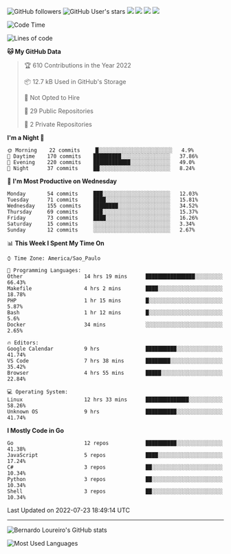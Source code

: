 ![GitHub followers](https://img.shields.io/github/followers/bernardolm?style=for-the-badge&label=GitHub%20followers) ![GitHub User's stars](https://img.shields.io/github/stars/bernardolm?style=for-the-badge&label=GitHub%20User's%20stars) [![](https://img.shields.io/static/v1?logo=linkedin&label=LinkedIn&message=bernardolm&color=0A66C2&style=for-the-badge)](https://www.linkedin.com/in/bernardolm) [![](https://img.shields.io/static/v1?logo=lastdotfm&label=last.fm&message=bernardolm&color=D51007&style=for-the-badge)](https://www.last.fm/user/bernardolm) [![](https://img.shields.io/static/v1?logo=spotify&label=spotify&message=bernardolou&color=1ED760&style=for-the-badge)](https://open.spotify.com/user/bernardolou) [![](https://img.shields.io/static/v1?logo=awesomelists&label=My%20awesome%20stars&message=⭐⭐⭐&color=FC60A8&style=for-the-badge)](https://github.com/bernardolm/awesome-stars)

<!--START_SECTION:waka-->
![Code Time](http://img.shields.io/badge/Code%20Time-1%2C602%20hrs%2016%20mins-blue)

![Lines of code](https://img.shields.io/badge/From%20Hello%20World%20I%27ve%20Written--16%20Thousand%20lines%20of%20code-blue)

**🐱 My GitHub Data** 

> 🏆 610 Contributions in the Year 2022
 > 
> 📦 12.7 kB Used in GitHub's Storage 
 > 
> 🚫 Not Opted to Hire
 > 
> 📜 29 Public Repositories 
 > 
> 🔑 2 Private Repositories  
 > 
**I'm a Night 🦉** 

```text
🌞 Morning    22 commits     █░░░░░░░░░░░░░░░░░░░░░░░░   4.9% 
🌆 Daytime    170 commits    █████████░░░░░░░░░░░░░░░░   37.86% 
🌃 Evening    220 commits    ████████████░░░░░░░░░░░░░   49.0% 
🌙 Night      37 commits     ██░░░░░░░░░░░░░░░░░░░░░░░   8.24%

```
📅 **I'm Most Productive on Wednesday** 

```text
Monday       54 commits     ███░░░░░░░░░░░░░░░░░░░░░░   12.03% 
Tuesday      71 commits     ████░░░░░░░░░░░░░░░░░░░░░   15.81% 
Wednesday    155 commits    ████████░░░░░░░░░░░░░░░░░   34.52% 
Thursday     69 commits     ███░░░░░░░░░░░░░░░░░░░░░░   15.37% 
Friday       73 commits     ████░░░░░░░░░░░░░░░░░░░░░   16.26% 
Saturday     15 commits     ░░░░░░░░░░░░░░░░░░░░░░░░░   3.34% 
Sunday       12 commits     ░░░░░░░░░░░░░░░░░░░░░░░░░   2.67%

```


📊 **This Week I Spent My Time On** 

```text
⌚︎ Time Zone: America/Sao_Paulo

💬 Programming Languages: 
Other                    14 hrs 19 mins      ████████████████░░░░░░░░░   66.43% 
Makefile                 4 hrs 2 mins        ████░░░░░░░░░░░░░░░░░░░░░   18.78% 
PHP                      1 hr 15 mins        █░░░░░░░░░░░░░░░░░░░░░░░░   5.87% 
Bash                     1 hr 12 mins        █░░░░░░░░░░░░░░░░░░░░░░░░   5.6% 
Docker                   34 mins             ░░░░░░░░░░░░░░░░░░░░░░░░░   2.65%

🔥 Editors: 
Google Calendar          9 hrs               ██████████░░░░░░░░░░░░░░░   41.74% 
VS Code                  7 hrs 38 mins       ████████░░░░░░░░░░░░░░░░░   35.42% 
Browser                  4 hrs 55 mins       █████░░░░░░░░░░░░░░░░░░░░   22.84%

💻 Operating System: 
Linux                    12 hrs 33 mins      ██████████████░░░░░░░░░░░   58.26% 
Unknown OS               9 hrs               ██████████░░░░░░░░░░░░░░░   41.74%

```

**I Mostly Code in Go** 

```text
Go                       12 repos            ██████████░░░░░░░░░░░░░░░   41.38% 
JavaScript               5 repos             ████░░░░░░░░░░░░░░░░░░░░░   17.24% 
C#                       3 repos             ██░░░░░░░░░░░░░░░░░░░░░░░   10.34% 
Python                   3 repos             ██░░░░░░░░░░░░░░░░░░░░░░░   10.34% 
Shell                    3 repos             ██░░░░░░░░░░░░░░░░░░░░░░░   10.34%

```



 Last Updated on 2022-07-23 18:49:14 UTC
<!--END_SECTION:waka-->

---

![Bernardo Loureiro's GitHub stats](https://github-readme-stats.vercel.app/api?username=bernardolm&count_private=true&show_icons=true&theme=nightowl&include_all_commits=true)

![Most Used Languages](https://github-readme-stats.vercel.app/api/top-langs/?username=bernardolm&theme=nightowl&langs_count=99)
